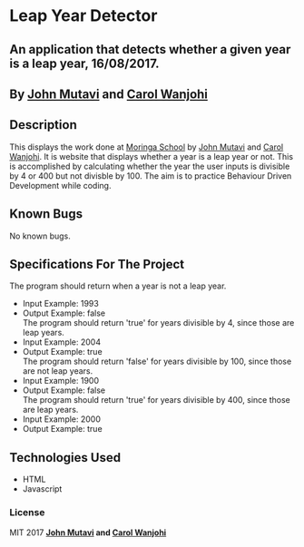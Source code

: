 # Leap Year Detector

## An application that detects whether a given year is a leap year, 16/08/2017.

## By **[John Mutavi](https://github.com/jonnygovish) and [Carol Wanjohi](https://carolwanjohi.github.io/)**

## Description
This displays the work done at [Moringa School](http://moringaschool.com/) by [John Mutavi](https://github.com/jonnygovish) and [Carol Wanjohi](https://carolwanjohi.github.io/). It is website that displays whether a year is a leap year or not. This is accomplished by calculating whether the year the user inputs is divisible by 4 or 400 but not divisble by 100. The aim is to practice Behaviour Driven Development while coding. 

## Known Bugs

No known bugs.

## Specifications For The Project
The program should return when a year is not a leap year.
- Input Example: 1993
- Output Example: false <br/>
The program should return 'true' for years divisible by 4, since those are leap years.
- Input Example: 2004
- Output Example: true <br/>
The program should return 'false' for years divisible by 100, since those are not leap years.
- Input Example: 1900
- Output Example: false <br/>
The program should return 'true' for years divisible by 400, since those are leap years.
- Input Example: 2000
- Output Example: true

## Technologies Used

* HTML
* Javascript

### License

MIT 2017 **[John Mutavi](https://github.com/jonnygovish) and [Carol Wanjohi](https://carolwanjohi.github.io/)**
